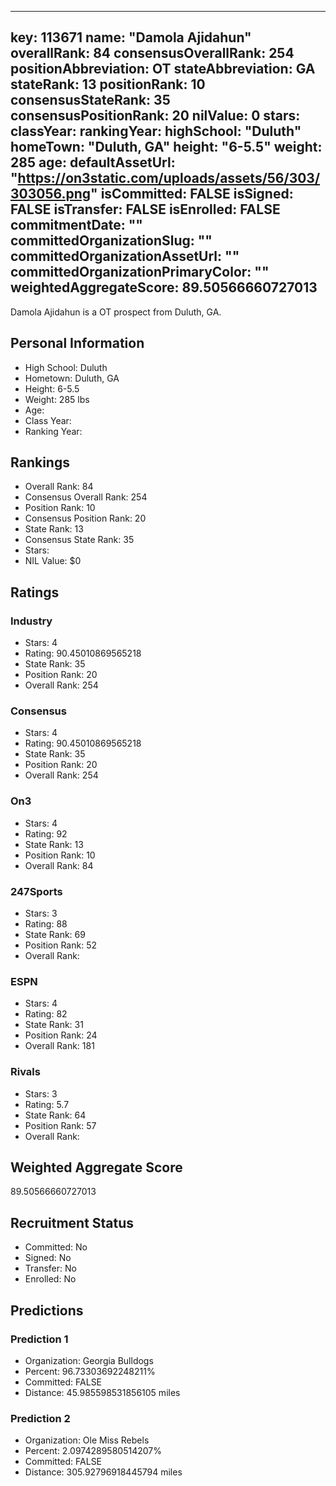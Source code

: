 ---
  key: 113671
  name: "Damola Ajidahun"
  overallRank: 84
  consensusOverallRank: 254
  positionAbbreviation: OT
  stateAbbreviation: GA
  stateRank: 13
  positionRank: 10
  consensusStateRank: 35
  consensusPositionRank: 20
  nilValue: 0
  stars: 
  classYear: 
  rankingYear: 
  highSchool: "Duluth"
  homeTown: "Duluth, GA"
  height: "6-5.5"
  weight: 285
  age: 
  defaultAssetUrl: "https://on3static.com/uploads/assets/56/303/303056.png"
  isCommitted: FALSE
  isSigned: FALSE
  isTransfer: FALSE
  isEnrolled: FALSE
  commitmentDate: ""
  committedOrganizationSlug: ""
  committedOrganizationAssetUrl: ""
  committedOrganizationPrimaryColor: ""
  weightedAggregateScore: 89.50566660727013
  ---
  
  Damola Ajidahun is a OT prospect from Duluth, GA.
  
  ## Personal Information
  - High School: Duluth
  - Hometown: Duluth, GA
  - Height: 6-5.5
  - Weight: 285 lbs
  - Age: 
  - Class Year: 
  - Ranking Year: 
  
  ## Rankings
  - Overall Rank: 84
  - Consensus Overall Rank: 254
  - Position Rank: 10
  - Consensus Position Rank: 20
  - State Rank: 13
  - Consensus State Rank: 35
  - Stars: 
  - NIL Value: $0
  
  ## Ratings
  
  ### Industry
  - Stars: 4
  - Rating: 90.45010869565218
  - State Rank: 35
  - Position Rank: 20
  - Overall Rank: 254
  
  ### Consensus
  - Stars: 4
  - Rating: 90.45010869565218
  - State Rank: 35
  - Position Rank: 20
  - Overall Rank: 254
  
  ### On3
  - Stars: 4
  - Rating: 92
  - State Rank: 13
  - Position Rank: 10
  - Overall Rank: 84
  
  ### 247Sports
  - Stars: 3
  - Rating: 88
  - State Rank: 69
  - Position Rank: 52
  - Overall Rank: 
  
  ### ESPN
  - Stars: 4
  - Rating: 82
  - State Rank: 31
  - Position Rank: 24
  - Overall Rank: 181
  
  ### Rivals
  - Stars: 3
  - Rating: 5.7
  - State Rank: 64
  - Position Rank: 57
  - Overall Rank: 
  
  ## Weighted Aggregate Score
  89.50566660727013
  
  ## Recruitment Status
  - Committed: No
  - Signed: No
  - Transfer: No
  - Enrolled: No
  
  
  
  ## Predictions
  
  ### Prediction 1
  - Organization: Georgia Bulldogs
  - Percent: 96.73303692248211%
  - Committed: FALSE
  - Distance: 45.985598531856105 miles
  
  ### Prediction 2
  - Organization: Ole Miss Rebels
  - Percent: 2.0974289580514207%
  - Committed: FALSE
  - Distance: 305.92796918445794 miles
  